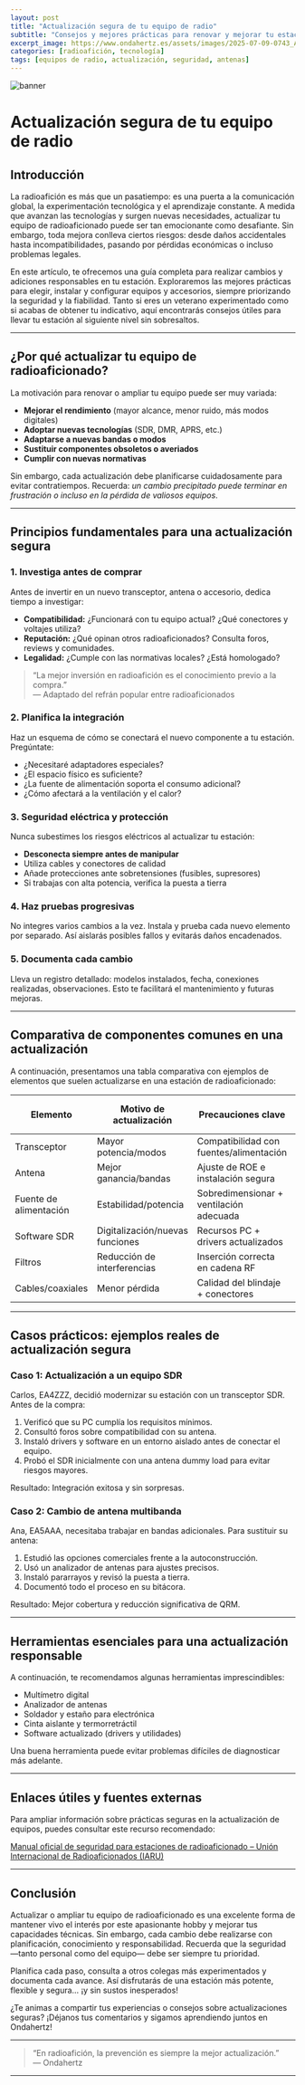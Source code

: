 ```yaml
---
layout: post
title: "Actualización segura de tu equipo de radio"
subtitle: "Consejos y mejores prácticas para renovar y mejorar tu estación sin riesgos ni errores costosos."
excerpt_image: https://www.ondahertz.es/assets/images/2025-07-09-0743_Actualización_segura_de_tu_equipo_de_radio.png
categories: [radioafición, tecnología]
tags: [equipos de radio, actualización, seguridad, antenas]
---
```


![banner](https://www.ondahertz.es/assets/images/2025-07-09-0743_Actualización_segura_de_tu_equipo_de_radio.png "Ilustración colorida de equipos de radio, antenas y tecnología de comunicación global.")

# Actualización segura de tu equipo de radio

## Introducción

La radioafición es más que un pasatiempo: es una puerta a la comunicación global, la experimentación tecnológica y el aprendizaje constante. A medida que avanzan las tecnologías y surgen nuevas necesidades, actualizar tu equipo de radioaficionado puede ser tan emocionante como desafiante. Sin embargo, toda mejora conlleva ciertos riesgos: desde daños accidentales hasta incompatibilidades, pasando por pérdidas económicas o incluso problemas legales.

En este artículo, te ofrecemos una guía completa para realizar cambios y adiciones responsables en tu estación. Exploraremos las mejores prácticas para elegir, instalar y configurar equipos y accesorios, siempre priorizando la seguridad y la fiabilidad. Tanto si eres un veterano experimentado como si acabas de obtener tu indicativo, aquí encontrarás consejos útiles para llevar tu estación al siguiente nivel sin sobresaltos.

---

## ¿Por qué actualizar tu equipo de radioaficionado?

La motivación para renovar o ampliar tu equipo puede ser muy variada:

- **Mejorar el rendimiento** (mayor alcance, menor ruido, más modos digitales)
- **Adoptar nuevas tecnologías** (SDR, DMR, APRS, etc.)
- **Adaptarse a nuevas bandas o modos**
- **Sustituir componentes obsoletos o averiados**
- **Cumplir con nuevas normativas**

Sin embargo, cada actualización debe planificarse cuidadosamente para evitar contratiempos. Recuerda: _un cambio precipitado puede terminar en frustración o incluso en la pérdida de valiosos equipos_.

---

## Principios fundamentales para una actualización segura

### 1. Investiga antes de comprar

Antes de invertir en un nuevo transceptor, antena o accesorio, dedica tiempo a investigar:

- **Compatibilidad:** ¿Funcionará con tu equipo actual? ¿Qué conectores y voltajes utiliza?
- **Reputación:** ¿Qué opinan otros radioaficionados? Consulta foros, reviews y comunidades.
- **Legalidad:** ¿Cumple con las normativas locales? ¿Está homologado?

> “La mejor inversión en radioafición es el conocimiento previo a la compra.”  
> — Adaptado del refrán popular entre radioaficionados

### 2. Planifica la integración

Haz un esquema de cómo se conectará el nuevo componente a tu estación. Pregúntate:

- ¿Necesitaré adaptadores especiales?
- ¿El espacio físico es suficiente?
- ¿La fuente de alimentación soporta el consumo adicional?
- ¿Cómo afectará a la ventilación y el calor?

### 3. Seguridad eléctrica y protección

Nunca subestimes los riesgos eléctricos al actualizar tu estación:

- **Desconecta siempre antes de manipular**
- Utiliza cables y conectores de calidad
- Añade protecciones ante sobretensiones (fusibles, supresores)
- Si trabajas con alta potencia, verifica la puesta a tierra

### 4. Haz pruebas progresivas

No integres varios cambios a la vez. Instala y prueba cada nuevo elemento por separado. Así aislarás posibles fallos y evitarás daños encadenados.

### 5. Documenta cada cambio

Lleva un registro detallado: modelos instalados, fecha, conexiones realizadas, observaciones. Esto te facilitará el mantenimiento y futuras mejoras.

---

## Comparativa de componentes comunes en una actualización

A continuación, presentamos una tabla comparativa con ejemplos de elementos que suelen actualizarse en una estación de radioaficionado:

| Elemento           | Motivo de actualización   | Precauciones clave                        | Coste estimado (€) |
|--------------------|--------------------------|-------------------------------------------|--------------------|
| Transceptor        | Mayor potencia/modos     | Compatibilidad con fuentes/alimentación   | 300–2000+          |
| Antena             | Mejor ganancia/bandas    | Ajuste de ROE e instalación segura        | 50–500             |
| Fuente de alimentación | Estabilidad/potencia   | Sobredimensionar + ventilación adecuada   | 60–300              |
| Software SDR       | Digitalización/nuevas funciones | Recursos PC + drivers actualizados   | 0–200               |
| Filtros            | Reducción de interferencias | Inserción correcta en cadena RF       | 20–150              |
| Cables/coaxiales   | Menor pérdida            | Calidad del blindaje + conectores         | 2–10/m              |

---

## Casos prácticos: ejemplos reales de actualización segura

### Caso 1: Actualización a un equipo SDR

Carlos, EA4ZZZ, decidió modernizar su estación con un transceptor SDR. Antes de la compra:

1. Verificó que su PC cumplía los requisitos mínimos.
2. Consultó foros sobre compatibilidad con su antena.
3. Instaló drivers y software en un entorno aislado antes de conectar el equipo.
4. Probó el SDR inicialmente con una antena dummy load para evitar riesgos mayores.

Resultado: Integración exitosa y sin sorpresas.

### Caso 2: Cambio de antena multibanda

Ana, EA5AAA, necesitaba trabajar en bandas adicionales. Para sustituir su antena:

1. Estudió las opciones comerciales frente a la autoconstrucción.
2. Usó un analizador de antenas para ajustes precisos.
3. Instaló pararrayos y revisó la puesta a tierra.
4. Documentó todo el proceso en su bitácora.

Resultado: Mejor cobertura y reducción significativa de QRM.

---

## Herramientas esenciales para una actualización responsable

A continuación, te recomendamos algunas herramientas imprescindibles:

- Multímetro digital
- Analizador de antenas
- Soldador y estaño para electrónica
- Cinta aislante y termorretráctil
- Software actualizado (drivers y utilidades)

Una buena herramienta puede evitar problemas difíciles de diagnosticar más adelante.

---

## Enlaces útiles y fuentes externas

Para ampliar información sobre prácticas seguras en la actualización de equipos, puedes consultar este recurso recomendado:

[Manual oficial de seguridad para estaciones de radioaficionado – Unión Internacional de Radioaficionados (IARU)](https://www.iaru.org/reference/)

---

## Conclusión

Actualizar o ampliar tu equipo de radioaficionado es una excelente forma de mantener vivo el interés por este apasionante hobby y mejorar tus capacidades técnicas. Sin embargo, cada cambio debe realizarse con planificación, conocimiento y responsabilidad. Recuerda que la seguridad —tanto personal como del equipo— debe ser siempre tu prioridad.

Planifica cada paso, consulta a otros colegas más experimentados y documenta cada avance. Así disfrutarás de una estación más potente, flexible y segura… ¡y sin sustos inesperados!

¿Te animas a compartir tus experiencias o consejos sobre actualizaciones seguras? ¡Déjanos tus comentarios y sigamos aprendiendo juntos en Ondahertz!

---

> “En radioafición, la prevención es siempre la mejor actualización.”  
> — Ondahertz

---